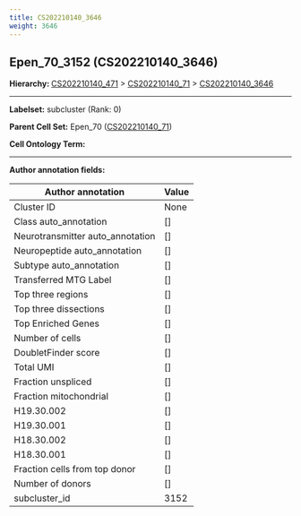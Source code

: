 ```yaml
---
title: CS202210140_3646
weight: 3646
---
```

## Epen_70_3152 (CS202210140_3646)
<b>Hierarchy: </b>
[CS202210140_471](../CS202210140_471) >
[CS202210140_71](../CS202210140_71) >
[CS202210140_3646](../CS202210140_3646)

---


**Labelset:** subcluster (Rank: 0)

**Parent Cell Set:** Epen_70 ([CS202210140_71](../CS202210140_71))



**Cell Ontology Term:** 

[MARKER GENES.]: #


---

[TRANSFERRED ANNOTATIONS.]: #


[AUTHOR ANNOTATION FIELDS.]: #


**Author annotation fields:**

| Author annotation | Value |
|-------------------|-------|
|Cluster ID|None|
|Class auto_annotation|[]|
|Neurotransmitter auto_annotation|[]|
|Neuropeptide auto_annotation|[]|
|Subtype auto_annotation|[]|
|Transferred MTG Label|[]|
|Top three regions|[]|
|Top three dissections|[]|
|Top Enriched Genes|[]|
|Number of cells|[]|
|DoubletFinder score|[]|
|Total UMI|[]|
|Fraction unspliced|[]|
|Fraction mitochondrial|[]|
|H19.30.002|[]|
|H19.30.001|[]|
|H18.30.002|[]|
|H18.30.001|[]|
|Fraction cells from top donor|[]|
|Number of donors|[]|
|subcluster_id|3152|
